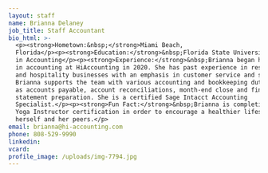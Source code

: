 ```yaml
---
layout: staff
name: Brianna Delaney
job_title: Staff Accountant
bio_html: >-
  <p><strong>Hometown:&nbsp;</strong>Miami Beach,
  Florida</p><p><strong>Education:</strong>&nbsp;Florida State University, B.A.
  in Accounting</p><p><strong>Experience:</strong>&nbsp;Brianna began her career
  in accounting at HiAccounting in 2020. She has past experience in restaurant
  and hospitality businesses with an emphasis in customer service and sales.
  Brianna supports the team with various accounting and bookkeeping duties such
  as accounts payable, account reconciliations, month-end close and financial
  statement preparation. She is a certified Sage Intacct Accounting
  Specialist.</p><p><strong>Fun Fact:</strong>&nbsp;Brianna is completing her
  Yoga Instructor certification in order to encourage a healthier lifestyle for
  herself and her peers.</p>
email: brianna@hi-accounting.com
phone: 808-529-9990
linkedin:
vcard:
profile_image: /uploads/img-7794.jpg
---
```


